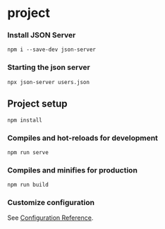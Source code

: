 # project

### Install JSON Server
```
npm i --save-dev json-server
```

### Starting the json server
```
npx json-server users.json
```

## Project setup
```
npm install
```

### Compiles and hot-reloads for development
```
npm run serve
```

### Compiles and minifies for production
```
npm run build
```

### Customize configuration
See [Configuration Reference](https://cli.vuejs.org/config/).
